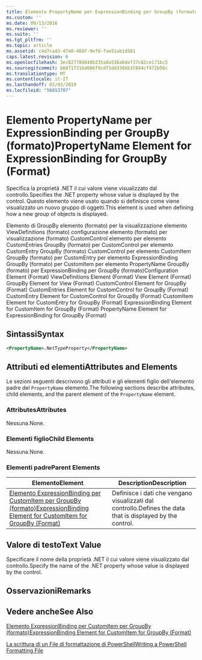 ```yaml
---
title: Elemento PropertyName per ExpressionBinding per GroupBy (formato) | Microsoft Docs
ms.custom: ''
ms.date: 09/13/2016
ms.reviewer: ''
ms.suite: ''
ms.tgt_pltfrm: ''
ms.topic: article
ms.assetid: c4d7cad3-4740-468f-9ef8-fae51ab1d581
caps.latest.revision: 6
ms.openlocfilehash: 3ec82778d840b235a0a536a6def37c62ce171bc5
ms.sourcegitcommit: b6871f21bd666f9cd71dd336bb3f844cf472b56c
ms.translationtype: MT
ms.contentlocale: it-IT
ms.lasthandoff: 02/03/2019
ms.locfileid: "56853707"
---
```

# <a name="propertyname-element-for-expressionbinding-for-groupby-format"></a><span data-ttu-id="68fad-102">Elemento PropertyName per ExpressionBinding per GroupBy (formato)</span><span class="sxs-lookup"><span data-stu-id="68fad-102">PropertyName Element for ExpressionBinding for GroupBy (Format)</span></span>

<span data-ttu-id="68fad-103">Specifica la proprietà .NET il cui valore viene visualizzato dal controllo.</span><span class="sxs-lookup"><span data-stu-id="68fad-103">Specifies the .NET property whose value is displayed by the control.</span></span> <span data-ttu-id="68fad-104">Questo elemento viene usato quando si definisce come viene visualizzato un nuovo gruppo di oggetti.</span><span class="sxs-lookup"><span data-stu-id="68fad-104">This element is used when defining how a new group of objects is displayed.</span></span>

<span data-ttu-id="68fad-105">Elemento di GroupBy elemento (formato) per la visualizzazione elemento ViewDefinitions (formato) configurazione elemento (formato) per visualizzazione (formato) CustomControl elemento per elemento CustomEntries GroupBy (formato) per CustomControl per elemento CustomEntry GroupBy (formato) CustomControl per elemento CustomItem GroupBy (formato) per CustomEntry per elemento ExpressionBinding GroupBy (formato) per CustomItem per elemento PropertyName GroupBy (formato) per ExpressionBinding per GroupBy (formato)</span><span class="sxs-lookup"><span data-stu-id="68fad-105">Configuration Element (Format) ViewDefinitions Element (Format) View Element (Format) GroupBy Element for View (Format) CustomControl Element for GroupBy (Format) CustomEntries Element for CustomControl for GroupBy (Format) CustomEntry Element for CustomControl for GroupBy (Format) CustomItem Element for CustomEntry for GroupBy (Format) ExpressionBinding Element for CustomItem for GroupBy (Format) PropertyName Element for ExpressionBinding for GroupBy (Format)</span></span>

## <a name="syntax"></a><span data-ttu-id="68fad-106">Sintassi</span><span class="sxs-lookup"><span data-stu-id="68fad-106">Syntax</span></span>

```xml
<PropertyName>.NetTypeProperty</PropertyName>
```

## <a name="attributes-and-elements"></a><span data-ttu-id="68fad-107">Attributi ed elementi</span><span class="sxs-lookup"><span data-stu-id="68fad-107">Attributes and Elements</span></span>

<span data-ttu-id="68fad-108">Le sezioni seguenti descrivono gli attributi e gli elementi figlio dell'elemento padre del `PropertyName` elemento.</span><span class="sxs-lookup"><span data-stu-id="68fad-108">The following sections describe attributes, child elements, and the parent element of the `PropertyName` element.</span></span>

### <a name="attributes"></a><span data-ttu-id="68fad-109">Attributes</span><span class="sxs-lookup"><span data-stu-id="68fad-109">Attributes</span></span>

<span data-ttu-id="68fad-110">Nessuna.</span><span class="sxs-lookup"><span data-stu-id="68fad-110">None.</span></span>

### <a name="child-elements"></a><span data-ttu-id="68fad-111">Elementi figlio</span><span class="sxs-lookup"><span data-stu-id="68fad-111">Child Elements</span></span>

<span data-ttu-id="68fad-112">Nessuna.</span><span class="sxs-lookup"><span data-stu-id="68fad-112">None.</span></span>

### <a name="parent-elements"></a><span data-ttu-id="68fad-113">Elementi padre</span><span class="sxs-lookup"><span data-stu-id="68fad-113">Parent Elements</span></span>

|<span data-ttu-id="68fad-114">Elemento</span><span class="sxs-lookup"><span data-stu-id="68fad-114">Element</span></span>|<span data-ttu-id="68fad-115">Description</span><span class="sxs-lookup"><span data-stu-id="68fad-115">Description</span></span>|
|-------------|-----------------|
|[<span data-ttu-id="68fad-116">Elemento ExpressionBinding per CustomItem per GroupBy (formato)</span><span class="sxs-lookup"><span data-stu-id="68fad-116">ExpressionBinding Element for CustomItem for GroupBy (Format)</span></span>](./expressionbinding-element-for-customitem-for-groupby-format.md)|<span data-ttu-id="68fad-117">Definisce i dati che vengano visualizzati dal controllo.</span><span class="sxs-lookup"><span data-stu-id="68fad-117">Defines the data that is displayed by the control.</span></span>|

## <a name="text-value"></a><span data-ttu-id="68fad-118">Valore di testo</span><span class="sxs-lookup"><span data-stu-id="68fad-118">Text Value</span></span>

<span data-ttu-id="68fad-119">Specificare il nome della proprietà .NET il cui valore viene visualizzato dal controllo.</span><span class="sxs-lookup"><span data-stu-id="68fad-119">Specify the name of the .NET property whose value is displayed by the control.</span></span>

## <a name="remarks"></a><span data-ttu-id="68fad-120">Osservazioni</span><span class="sxs-lookup"><span data-stu-id="68fad-120">Remarks</span></span>

## <a name="see-also"></a><span data-ttu-id="68fad-121">Vedere anche</span><span class="sxs-lookup"><span data-stu-id="68fad-121">See Also</span></span>

[<span data-ttu-id="68fad-122">Elemento ExpressionBinding per CustomItem per GroupBy (formato)</span><span class="sxs-lookup"><span data-stu-id="68fad-122">ExpressionBinding Element for CustomItem for GroupBy (Format)</span></span>](./expressionbinding-element-for-customitem-for-groupby-format.md)

[<span data-ttu-id="68fad-123">La scrittura di un File di formattazione di PowerShell</span><span class="sxs-lookup"><span data-stu-id="68fad-123">Writing a PowerShell Formatting File</span></span>](./writing-a-powershell-formatting-file.md)
